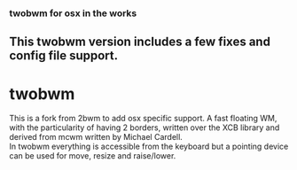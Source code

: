 ### twobwm for osx in the works

## This twobwm version includes a few fixes and config file support.


twobwm
==========
This is a fork from 2bwm to add osx specific support.
A fast floating WM, with the particularity of having 2 borders, written over the XCB library and derived from mcwm written by Michael Cardell.<br>
In twobwm everything is accessible from the keyboard but a pointing device can be used for move, resize and raise/lower.<br>

